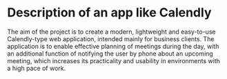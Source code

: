 # Description of an app like Calendly
The aim of the project is to create a modern, lightweight and easy-to-use Calendly-type web application, intended mainly for business clients. The application is to enable effective planning of meetings during the day, with an additional function of notifying the user by phone about an upcoming meeting, which increases its practicality and usability in environments with a high pace of work.
